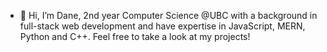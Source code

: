- 👋 Hi, I’m Dane, 2nd year Computer Science @UBC with a background in full-stack web development and have expertise in JavaScript, MERN, Python and C++. Feel free to take a look at my projects!
